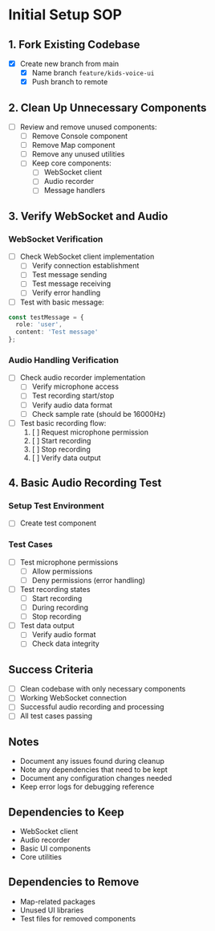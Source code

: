 # Initial Setup SOP

## 1. Fork Existing Codebase
- [x] Create new branch from main
  - [x] Name branch `feature/kids-voice-ui`
  - [x] Push branch to remote

## 2. Clean Up Unnecessary Components
- [ ] Review and remove unused components:
  - [ ] Remove Console component
  - [ ] Remove Map component
  - [ ] Remove any unused utilities
  - [ ] Keep core components:
    - [ ] WebSocket client
    - [ ] Audio recorder
    - [ ] Message handlers

## 3. Verify WebSocket and Audio
### WebSocket Verification
- [ ] Check WebSocket client implementation
  - [ ] Verify connection establishment
  - [ ] Test message sending
  - [ ] Test message receiving
  - [ ] Verify error handling
- [ ] Test with basic message:
```typescript
const testMessage = {
  role: 'user',
  content: 'Test message'
};
```

### Audio Handling Verification
- [ ] Check audio recorder implementation
  - [ ] Verify microphone access
  - [ ] Test recording start/stop
  - [ ] Verify audio data format
  - [ ] Check sample rate (should be 16000Hz)
- [ ] Test basic recording flow:
  1. [ ] Request microphone permission
  2. [ ] Start recording
  3. [ ] Stop recording
  4. [ ] Verify data output

## 4. Basic Audio Recording Test
### Setup Test Environment
- [ ] Create test component
<!-- ```typescript
const TestRecording = () => {
  // Basic recording test
  const startRecording = async () => {
    // Implementation
  };
  return <button onClick={startRecording}>Test Record</button>;
};
``` -->

### Test Cases
- [ ] Test microphone permissions
  - [ ] Allow permissions
  - [ ] Deny permissions (error handling)
- [ ] Test recording states
  - [ ] Start recording
  - [ ] During recording
  - [ ] Stop recording
- [ ] Test data output
  - [ ] Verify audio format
  - [ ] Check data integrity

## Success Criteria
- [ ] Clean codebase with only necessary components
- [ ] Working WebSocket connection
- [ ] Successful audio recording and processing
- [ ] All test cases passing

## Notes
- Document any issues found during cleanup
- Note any dependencies that need to be kept
- Document any configuration changes needed
- Keep error logs for debugging reference

## Dependencies to Keep
- WebSocket client
- Audio recorder
- Basic UI components
- Core utilities

## Dependencies to Remove
- Map-related packages
- Unused UI libraries
- Test files for removed components